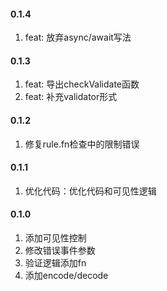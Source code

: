 #### 0.1.4

1. feat: 放弃async/await写法

#### 0.1.3

1. feat: 导出checkValidate函数
1. feat: 补充validator形式

#### 0.1.2

1. 修复rule.fn检查中的限制错误

#### 0.1.1

1. 优化代码：优化代码和可见性逻辑

#### 0.1.0

1. 添加可见性控制
1. 修改错误事件参数
1. 验证逻辑添加fn
1. 添加encode/decode
